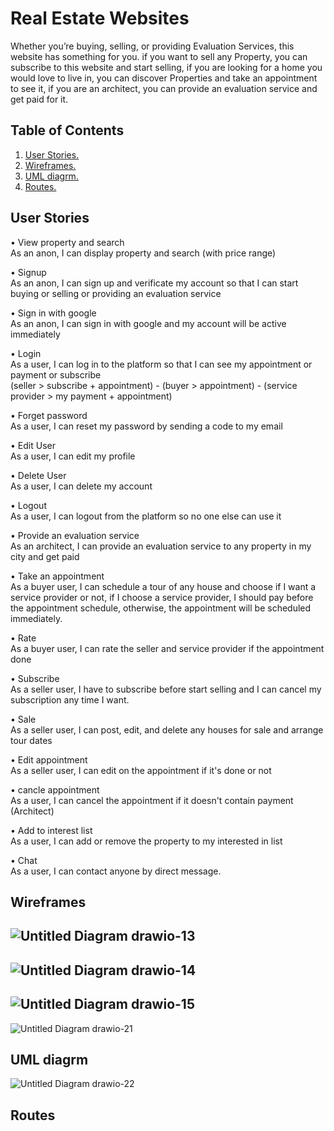 # Real Estate Websites 
 Whether you’re buying, selling, or providing Evaluation Services, this website has something for you.
 if you want to sell any Property, you can subscribe to this website and start selling, 
 if you are looking for a home you would love to live in, you can discover Properties and take an appointment to see it, 
 if you are an architect, you can provide an evaluation service and get paid for it.

## Table of Contents
1. [ User Stories. ](#userStor)
2. [ Wireframes. ](#wireframe)
3. [ UML diagrm.](#frontUml)
4. [ Routes. ](#frontRoutes)

<a name="userStor"></a>
## User Stories
•	View property and search <br/> As an anon, I can display property and search (with price range)

•	Signup  <br/> As an anon, I can sign up and verificate my account so that I can start buying or selling or providing an evaluation service

•	Sign in with google  <br/> As an anon, I can sign in with google and my account will be active immediately

•	Login  <br/> As a user, I can log in to the platform so that I can see my appointment or payment or subscribe  <br/>
(seller > subscribe + appointment) - (buyer > appointment) - (service provider > my payment + appointment)

•   Forget password  <br/>
As a user, I can reset my password by sending a code to my email 

•	Edit User  <br/>  As a user, I can edit my profile

•	Delete User  <br/>  As a user, I can delete my account

•	Logout  <br/>  As a user, I can logout from the platform so no one else can use it

•	Provide an evaluation service <br/> As an architect, I can provide an evaluation service to any property in my city and get paid

•	Take an appointment  <br/> As a buyer user, I can schedule a tour of any house and choose if I want a service provider or not, if I choose a service provider, I should pay before the appointment schedule, otherwise, the appointment will be scheduled immediately. 

•	Rate  <br/> As a buyer user, I can rate the seller and service provider if the appointment done 

•	Subscribe  <br/> As a seller user, I have to subscribe before start selling and I can cancel my subscription any time I want.

•	Sale  <br/> As a seller user, I can post, edit, and delete any houses for sale and arrange tour dates

•	Edit appointment  <br/> As a seller user, I can edit on the appointment if it's done or not 

•	cancle appointment  <br/> As a user, I can cancel the appointment if it doesn't contain payment (Architect)

•	Add to interest list  <br/> As a user, I can add or remove the property to my interested in list

•	Chat   <br/>  As a user, I can contact anyone by direct message.


<a name="wireframe"></a>

## Wireframes
![Untitled Diagram drawio-13](https://user-images.githubusercontent.com/92247950/146522116-f57587f2-db24-46b7-a739-fa5f38c5f0c4.png)
---------
![Untitled Diagram drawio-14](https://user-images.githubusercontent.com/92247950/146522164-7b67576e-cf5c-4a87-ac9b-4c56fba73a55.png)
---------
![Untitled Diagram drawio-15](https://user-images.githubusercontent.com/92247950/146522179-adabc00b-de98-4d27-8004-9bbf470c0d6b.png)
---------
![Untitled Diagram drawio-21](https://user-images.githubusercontent.com/92247950/146522198-99ba3c7d-571a-4680-8b37-f43719a5326f.png)


<a name="frontUml"></a>

## UML diagrm
![Untitled Diagram drawio-22](https://user-images.githubusercontent.com/92247950/146522087-e67475d6-79ea-466d-b381-7e7f667fe023.png)




<a name="frontRoutes"></a>

## Routes




